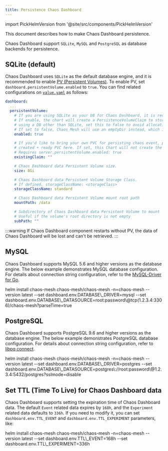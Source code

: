 ```yaml
---
title: Persistence Chaos Dashboard
---
```


import PickHelmVersion from '@site/src/components/PickHelmVersion'

This document describes how to make Chaos Dashboard persistence.

Chaos Dashboard support `SQLite`, `MySQL` and `PostgreSQL` as database backends for persistence.

## SQLite (default)

Chaos Dashboard uses `SQLite` as the default database engine, and it is recommended to enable [PV (Persistent Volumes)](https://kubernetes.io/docs/concepts/storage/persistent-volumes/). To enable PV, set `dashboard.persistentVolume.enabled` to `true`. You can find related configurations on [`value.yaml`](https://github.com/chaos-mesh/chaos-mesh/blob/master/helm/chaos-mesh/values.yaml#L255-L282) as follows:

```yaml
dashboard:
  ...
  persistentVolume:
    # If you are using SQLite as your DB for Chaos Dashboard, it is recommended to enable persistence.
    # If enable, the chart will create a PersistenceVolumeClaim to store its state in. If you are
    # using a DB other than SQLite, set this to false to avoid allocating unused storage.
    # If set to false, Chaos Mesh will use an emptyDir instead, which is ephemeral.
    enabled: true

    # If you'd like to bring your own PVC for persisting chaos event, pass the name of the
    # created + ready PVC here. If set, this Chart will not create the default PVC.
    # Requires server.persistentVolume.enabled: true
    existingClaim: ""

    # Chaos Dashboard data Persistent Volume size.
    size: 8Gi

    # Chaos Dashboard data Persistent Volume Storage Class.
    # If defined, storageClassName: <storageClass>
    storageClassName: standard

    # Chaos Dashboard data Persistent Volume mount root path
    mountPath: /data

    # Subdirectory of Chaos Dashboard data Persistent Volume to mount
    # Useful if the volume's root directory is not empty
    subPath: ""
```

:::warning
If Chaos Dashboard component restarts without PV, the data of Chaos Dashboard will be lost and can't be retrieved.
:::

## MySQL

Chaos Dashboard supports MySQL 5.6 and higher versions as the database engine. The below example demonstrates MySQL database configuration. For details about connection string configuration, refer to the [MySQL-Driver for Go](https://github.com/go-sql-driver/mysql#dsn-data-source-name).

<PickHelmVersion>
  helm install chaos-mesh chaos-mesh/chaos-mesh -n=chaos-mesh --version latest --set dashboard.env.DATABASE\_DRIVER=mysql --set dashboard.env.DATABASE\_DATASOURCE=root:password\@tcp(1.2.3.4:3306)/chaos-mesh?parseTime=true
</PickHelmVersion>

## PostgreSQL

Chaos Dashboard supports PostgreSQL 9.6 and higher versions as the database engine. The below example demonstrates PostgreSQL database configuration. For details about connection string configuration, refer to [libpq connect](https://www.postgresql.org/docs/current/static/libpq-connect.html#LIBPQ-CONNSTRING).

<PickHelmVersion>
  helm install chaos-mesh chaos-mesh/chaos-mesh -n=chaos-mesh --version latest --set dashboard.env.DATABASE\_DRIVER=postgres --set dashboard.env.DATABASE\_DATASOURCE=postgres\://root:password\@1.2.3.4:5432/postgres?sslmode=disable
</PickHelmVersion>

## Set TTL (Time To Live) for Chaos Dashboard data

Chaos Dashboard supports setting the expiration time of Chaos Dashboard data. The default `Event` related data expires by `168h`, and the `Experiment` related data defaults to `336h`. If you need to modify it, you can set `dashboard.env.TTL_EVENT` and `dashboard.env.TTL_EXPERIMENT` parameters, like:

<PickHelmVersion>
  helm install chaos-mesh chaos-mesh/chaos-mesh -n=chaos-mesh --version latest --set dashboard.env.TTL\_EVENT=168h --set dashboard.env.TTL\_EXPERIMENT=336h
</PickHelmVersion>

